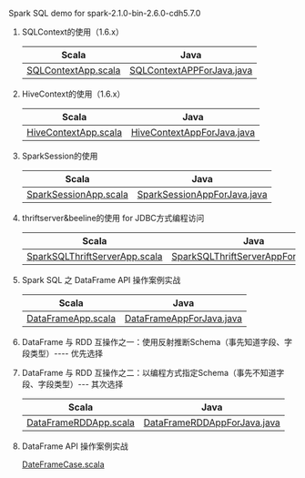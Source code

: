 Spark SQL demo for spark-2.1.0-bin-2.6.0-cdh5.7.0

1. SQLContext的使用（1.6.x）

    Scala  | Java
    ------------- | -------------
    [SQLContextApp.scala](https://github.com/wangjiqing/ImoocSparkSQLProject/tree/master/src/main/scala/com/imooc/spark/SQLContextApp.scala)  | [SQLContextAPPForJava.java](https://github.com/wangjiqing/ImoocSparkSQLProject/tree/master/src/main/java/com/imooc/spark/SQLContextAPPForJava.java)
 
2. HiveContext的使用（1.6.x）

    Scala  | Java
    ------------- | -------------
    [HiveContextApp.scala](https://github.com/wangjiqing/ImoocSparkSQLProject/tree/master/src/main/scala/com/imooc/spark/HiveContextApp.scala)  | [HiveContextAppForJava.java](https://github.com/wangjiqing/ImoocSparkSQLProject/tree/master/src/main/java/com/imooc/spark/HiveContextAppForJava.java)
 
3. SparkSession的使用

   Scala  | Java
   ------------- | -------------
   [SparkSessionApp.scala](https://github.com/wangjiqing/ImoocSparkSQLProject/tree/master/src/main/scala/com/imooc/spark/SparkSessionApp.scala)  | [SparkSessionAppForJava.java](https://github.com/wangjiqing/ImoocSparkSQLProject/tree/master/src/main/java/com/imooc/spark/SparkSessionAppForJava.java)
   
4. thriftserver&beeline的使用 for JDBC方式编程访问

    Scala  | Java
   ------------- | -------------
   [SparkSQLThriftServerApp.scala](https://github.com/wangjiqing/ImoocSparkSQLProject/tree/master/src/main/scala/com/imooc/spark/SparkSQLThriftServerApp.scala)  | [SparkSQLThriftServerAppForJava.java](https://github.com/wangjiqing/ImoocSparkSQLProject/tree/master/src/main/java/com/imooc/spark/SparkSQLThriftServerAppForJava.java)
     
5. Spark SQL 之 DataFrame API 操作案例实战

     Scala  | Java
     ------------- | -------------
     [DataFrameApp.scala](https://github.com/wangjiqing/ImoocSparkSQLProject/tree/master/src/main/scala/com/imooc/spark/DataFrameApp.scala)  | [DataFrameAppForJava.java](https://github.com/wangjiqing/ImoocSparkSQLProject/tree/master/src/main/java/com/imooc/sparkDataFrameAppForJava.java)
     
6. DataFrame 与 RDD 互操作之一：使用反射推断Schema（事先知道字段、字段类型）---- 优先选择
7. DataFrame 与 RDD 互操作之二：以编程方式指定Schema（事先不知道字段、字段类型）--- 其次选择

    Scala  | Java
    ------------- | -------------
    [DataFrameRDDApp.scala](https://github.com/wangjiqing/ImoocSparkSQLProject/tree/master/src/main/scala/com/imooc/spark/DataFrameRDDApp.scala)  | [DataFrameRDDAppForJava.java](https://github.com/wangjiqing/ImoocSparkSQLProject/tree/master/src/main/java/com/imooc/spark/DataFrameRDDAppForJava.java)
   
8. DataFrame API 操作案例实战

    [DateFrameCase.scala](https://github.com/wangjiqing/ImoocSparkSQLProject/tree/master/src/main/scala/com/imooc/spark/DateFrameCase)